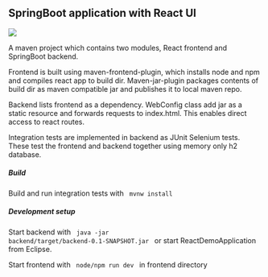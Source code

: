 ## SpringBoot application with React UI

<a href="https://dev.azure.com/markoniemi/markoniemi/_apis/build/status/markoniemi.spring-boot-react-demo?branchName=master">
<image src="https://dev.azure.com/markoniemi/markoniemi/_apis/build/status/markoniemi.spring-boot-react-demo?branchName=master"/>
</a>

A maven project which contains two modules, React frontend and SpringBoot backend. 

Frontend is built using maven-frontend-plugin, which installs node and npm and compiles react app to build dir. Maven-jar-plugin packages contents of build dir as maven compatible jar and publishes it to local maven repo.

Backend lists frontend as a dependency. WebConfig class add jar as a static resource and forwards requests to index.html. This enables direct access to react routes.

Integration tests are implemented in backend as JUnit Selenium tests. These test the frontend and backend together using memory only h2 database.

##### Build

Build and run integration tests with
<code>
mvnw install
</code>

##### Development setup

Start backend with
<code>
java -jar backend/target/backend-0.1-SNAPSHOT.jar 
</code>
or start ReactDemoApplication from Eclipse.

Start frontend with
<code>
node/npm run dev
</code>
in frontend directory


